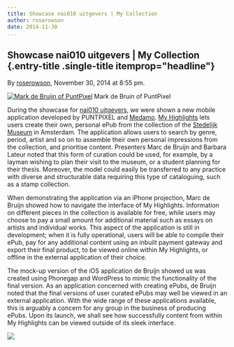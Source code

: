 ```yaml
---
title: Showcase nai010 uitgevers | My Collection
author: roserowson
date: 2014-11-30
...
```


## Showcase nai010 uitgevers | My Collection {.entry-title .single-title itemprop="headline"}

By [roserowson](http://networkcultures.org/digitalpublishing/author/roserowson/ "Posts by roserowson"),
November 30, 2014 at 8:55 pm.



[![Mark de Bruijn of
PuntPixel](../../imgs/15896794701_c77552a06c_o.jpg)]()
Mark de Bruin of PuntPixel



During the showcase for [nai010 uitgevers](http://www.nai010.com/en/),
we were shown a new mobile application developed by PUNTPIXEL and
[Medamo](http://www.medamo.nl/). [My
Highlights](http://puntpixel.nl/myhighlights-uit-de-collectie-van-het-stedelijk-museum-amsterdam/)
lets users create their own, personal ePub from the collection of the
[Stedelijk Museum](http://www.stedelijk.nl/en) in Amsterdam. The
application allows users to search by genre, period, artist and so on to
assemble their own personal impressions from the collection, and
prioritise content. Presenters Marc de Bruijn and Barbara Lateur noted
that this form of curation could be used, for example, by a layman
wishing to plan their visit to the museum, or a student planning for
their thesis. Moreover, the model could easily be transferred to any
practice with diverse and structurable data requiring this type of
cataloguing, such as a stamp collection.

When demonstrating the application via an iPhone projection, Marc de
Bruijn showed how to navigate the interface of My Highlights.
Information on different pieces in the collection is available for free,
while users may choose to pay a small amount for additional material
such as essays on artists and individual works. This aspect of the
application is still in development; when it is fully operational, users
will be able to compile their ePub, pay for any additional content using
an inbuilt payment gateway and export their final product, to be viewed
online within My Highlights, or offline in the external application of
their choice.

The mock-up version of the iOS application de Bruijn showed us was
created using Phonegap and WordPress to mimic the functionality of the
final version. As an application concerned with creating ePubs, de
Bruijn noted that the final versions of user curated ePubs may well be
viewed in an external application. With the wide range of these
applications available, this is arguably a concern for any group in the
business of producing ePubs. Upon its launch, we shall see how
successfully content from within My Highlights can be viewed outside of
its sleek interface.

[![](../../imgs/499982559_640.jpg)](http://vimeo.com/114339866)
